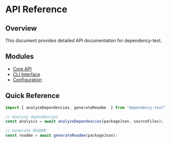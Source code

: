# API Reference

## Overview

This document provides detailed API documentation for dependency-test.

## Modules

- [Core API](./core.md)
- [CLI Interface](./cli.md)
- [Configuration](./config.md)

## Quick Reference

```javascript
import { analyzeDependencies, generateReadme  } from "dependency-test";

// Analyze dependencies
const analysis = await analyzeDependencies(packageJson, sourceFiles);

// Generate README
const readme = await generateReadme(packageJson);
```
